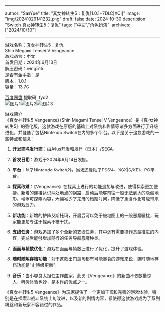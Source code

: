 
---
author: "SanYue"
title: "真女神转生5：复仇[1.0.1+7DLC|XCI]"
image: "img/20241029141232.png"
draft: false
date: 2024-10-30
description: "Switch 真女神转生5：复仇"
tags: [“中文”,“角色扮演”]
archives: ["2024/10/30"]

---

游戏名称：真女神转生5：复仇   
Shin Megami Tensei V Vengeance    
游戏语言：中文  
首发日期：2024年6月13日  
解压密码：wing515  
是否有金手指：是  
版本：1.0.1   
容量：13.7G

[百度网盘](https://pan.baidu.com/s/1O6rPdL84enK_rO-1bW8bmw) 提取码: fyd2  
![图片1](img/20241029141322.png)![图片2](img/20241029141352.png)![图片3](img/20241029141457.png)  

游戏简介  
《真女神转生5 Vengeance》（Shin Megami Tensei V Vengeance）是《真·女神转生5》的强化版，这款游戏在原版的基础上对系统和剧情等诸多方面进行了升级进化，并登陆了包括Nintendo Switch在内的多个平台。以下是关于这款游戏的一些特点和信息：

1. **开发商与发行商**：由Atlus开发和发行（日本）/SEGA。

2. **首发日期**：游戏于2024年6月14日发售。

3. **平台**：除了Nintendo Switch外，游戏还登陆了PS5/4、XSX|S/XB1、PC平台。

4. **探索改进**：《Vengeance》在探索上进行的功能追加与改进，使得探索更加便捷。新增的连接达识两处地点的祸路，启动后能够前往一般无法到达的隐藏地形，增添可探索内容，大幅减少了无用的跑路时间，降低了重复作业可能带来的游戏压力。

5. **新功能**：新增的护阵艾斯托玛，开启后可以免于被地图上的一般恶魔骚扰，玩家能更加专注于探索不被干扰。

6. **支线任务**：游戏追加了多个全新的支线任务，其中还有需要操作恶魔推进的内容，完成后能够增加随行的任务导航恶魔种类。

7. **画面与帧数优化**：游戏在画面与帧数上进行了优化，提升了游戏体验。

8. **随时随地存档功能**：对于这款出门遛弯都有可能暴毙的游戏来说，随时随地存档功能是“史诗级更新”。

9. **音乐**：由小塚良太担任主作曲家，此次《Vengeance》的新曲不仅数量惊人，听感体验也妙，是本作的优点之一。

《真女神转生5 Vengeance》为玩家提供了一个更加丰富和完善的游戏体验，特别是在探索和战斗系统上的改进，以及新的剧情内容，都使得这款游戏成为了系列粉丝和新玩家不容错过的作品。
